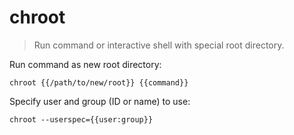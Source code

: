 chroot
======

> Run command or interactive shell with special root directory.

Run command as new root directory:

    chroot {{/path/to/new/root}} {{command}}

Specify user and group (ID or name) to use:

    chroot --userspec={{user:group}}
